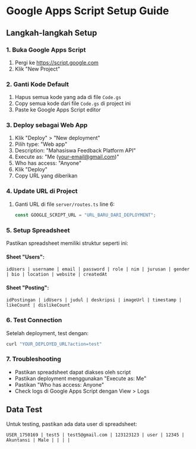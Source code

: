 # Google Apps Script Setup Guide

## Langkah-langkah Setup

### 1. Buka Google Apps Script
1. Pergi ke https://script.google.com
2. Klik "New Project"

### 2. Ganti Kode Default
1. Hapus semua kode yang ada di file `Code.gs`
2. Copy semua kode dari file `Code.gs` di project ini
3. Paste ke Google Apps Script editor

### 3. Deploy sebagai Web App
1. Klik "Deploy" > "New deployment"
2. Pilih type: "Web app"
3. Description: "Mahasiswa Feedback Platform API"
4. Execute as: "Me (your-email@gmail.com)"
5. Who has access: "Anyone"
6. Klik "Deploy"
7. Copy URL yang diberikan

### 4. Update URL di Project
1. Ganti URL di file `server/routes.ts` line 6:
   ```typescript
   const GOOGLE_SCRIPT_URL = "URL_BARU_DARI_DEPLOYMENT";
   ```

### 5. Setup Spreadsheet
Pastikan spreadsheet memiliki struktur seperti ini:

#### Sheet "Users":
```
idUsers | username | email | password | role | nim | jurusan | gender | bio | location | website | createdAt
```

#### Sheet "Posting":
```
idPostingan | idUsers | judul | deskripsi | imageUrl | timestamp | likeCount | dislikeCount
```

### 6. Test Connection
Setelah deployment, test dengan:
```bash
curl "YOUR_DEPLOYED_URL?action=test"
```

### 7. Troubleshooting
- Pastikan spreadsheet dapat diakses oleh script
- Pastikan deployment menggunakan "Execute as: Me"
- Pastikan "Who has access: Anyone"
- Check logs di Google Apps Script dengan View > Logs

## Data Test
Untuk testing, pastikan ada data user di spreadsheet:
```
USER_1750169 | test5 | test5@gmail.com | 123123123 | user | 12345 | Akuntansi | Male | | | | 
```